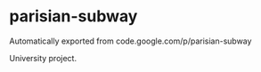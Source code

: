 # parisian-subway
Automatically exported from code.google.com/p/parisian-subway

University project.
